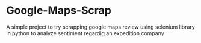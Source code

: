 # Google-Maps-Scrap
A simple project to try scrapping google maps review using selenium library in python to analyze sentiment regardig an expedition company
